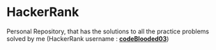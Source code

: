 # HackerRank
Personal Repository, that has the solutions to all the practice problems solved by me (HackerRank username : <a href="https://www.hackerrank.com/codeBlooded03"><b>codeBlooded03</b></a>)

